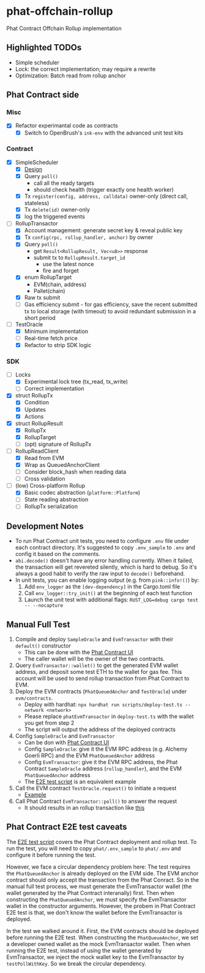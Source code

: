 # phat-offchain-rollup
Phat Contract Offchain Rollup implementation

## Highlighted TODOs

- Simple scheduler
- Lock: the correct implementation; may require a rewrite
- Optimization: Batch read from rollup anchor

## Phat Contract side

### Misc

- [x] Refactor experimantal code as contracts
    - [x] Switch to OpenBrush's `ink-env` with the advanced unit test kits

### Contract

- [x] SimpleScheduler
    - [x] [Design](https://hackmd.io/vl7oVbUlQmW8a_rcxhk9JQ)
    - [x] Query `poll()`
        - call all the ready targets
        - should check health (trigger exactly one health worker)
    - [x] Tx `register(config, address, calldata)` owner-only (direct call, stateless)
    - [x] Tx `delete(id)` owner-only
    - [x] log the triggered events
- [ ] RollupTransactor
    - [x] Account management: generate secret key & reveal public key
    - [x] Tx `config(rpc, rollup_handler, anchor)` by owner
    - [x] Query `poll()`
        - get `Result<RollupResult, Vec<u8>>` response
        - submit tx to `RollupResult.target_id`
            - use the latest nonce
            - fire and forget
    - [x] enum RollupTarget
        - EVM(chain, address)
        - Pallet(chain)
    - [x] Raw tx submit
    - [ ] Gas efficiency submit
            - for gas efficiency, save the recent submitted tx to local storage (with timeout) to avoid redundant submission in a short period
- [ ] TestOracle
    - [x] Minimum implementation
    - [ ] Real-time fetch price
    - [x] Refactor to strip SDK logic

### SDK

- [ ] Locks
    - [x] Experimental lock tree (tx_read, tx_write)
    - [ ] Correct implementation
- [x] struct RollupTx
    - [x] Condition
    - [x] Updates
    - [x] Actions
- [x] struct RollupResult
    - [x] RollupTx
    - [x] RollupTarget
    - [ ] (opt) signature of RollupTx
- [ ] RollupReadClient
    - [x] Read from EVM
    - [x] Wrap as QueuedAnchorClient
    - [ ] Consider block_hash when reading data
    - [ ] Cross validation
- [ ] (low) Cross-platform Rollup
    - [x] Basic codec abstraction (`platform::Platform`)
    - [ ] State reading abstraction
    - [ ] RollupTx serialization

## Development Notes

- To run Phat Contract unit tests, you need to configure `.env` file under each contract directory. It's suggested to copy `.env_sample` to `.env` and config it based on the comments.
- `abi.decode()` doesn't have any error handling currently. When it failed, the transaction will get revereted silently, which is hard to debug. So it's always a good habit to verify the raw input to `decode()` beforehand.
- In unit tests, you can enable logging output (e.g. from `pink::info!()`) by:
    1. Add `env_logger` as the `[dev-dependency]` in the Cargo.toml file
    2. Call `env_logger::try_init()` at the beginning of each test function
    3. Launch the unit test with additional flags: `RUST_LOG=debug cargo test -- --nocapture`

## Manual Full Test

1. Compile and deploy `SampleOracle` and `EvmTransactor` with their `default()` constructor
    - This can be done with the [Phat Contract UI](https://phat.phala.network)
    - The caller wallet will be the owner of the two contracts.
2. Query `EvmTransactor::wallet()` to get the generated EVM wallet address, and deposit some test ETH to the wallet for gas fee. This account will be used to send rollup transaction from Phat Contract to EVM.
3. Deploy the EVM contracts (`PhatQueuedAnchor` and `TestOracle`) under `evm/contracts`.
    - Deploy with hardhat: `npx hardhat run scripts/deploy-test.ts --network <network>`
    - Please replace `phatEvmTransactor` in `deploy-test.ts` with the wallet you get from step 2
    - The script will output the address of the deployed contracts
4. Config `SampleOracle` and `EvmTransactor`
    - Can be don with [Phat Contract UI](https://phat.phala.network)
    - Config `SampleOracle`: give it the EVM RPC address (e.g. Alchemy Goerli RPC) and the EVM `PhatQueuedAnchor` address
    - Config `EvmTransactor`: give it the EVM RPC address, the Phat Contract `SampleOracle` address (`rollup_handler`), and the EVM `PhatQueuedAnchor` address
    - The [E2E test script](./phat/tests/e2e.test.ts) is an equivalent example
4. Call the EVM contract `TestOracle.request()` to initiate a request
    - [Example](https://goerli.etherscan.io/tx/0x2bd59af64763c8a330698709b34bd8ce70f4a7ce9c5505f855978080a8fa9597)
5. Call Phat Contract `EvmTransactor::poll()` to answer the request
    - It should results in an rollup transaction like [this](https://goerli.etherscan.io/tx/0x888a84c2964b9eac7923f9daa59446e12a9d93414fe63a964004de515bab9f02)

## Phat Contract E2E test caveats

The [E2E test script](./phat/tests/e2e.test.ts) covers the Phat Contract deployment and rollup test. To run the test, you will need to copy `phat/.env_sample` to `phat/.env` and configure it before running the test.

However, we face a circular dependency problem here: The test requires the `PhatQueuedAnchor` is already deployed on the EVM side. The EVM anchor contract should only accept the transaction from the Phat Conract. So in the manual full test process, we must generate the EvmTransactor wallet (the wallet generated by the Phat Contract interanally) first. Then when constructing the `PhatQueuedAnchor`, we must specify the EvmTransactor wallet in the constructor arguments. However, the probem in Phat Contract E2E test is that, we don't know the wallet before the EvmTransactor is deployed.

In the test we walked around it. First, the EVM contracts should be deployed before running the E2E test. When constructing the `PhatQueueAnchor`, we set a developer owned wallet as the mock EvmTransactor wallet. Then when running the E2E test, instead of using the wallet generated by EvmTransactor, we inject the mock wallet key to the EvmTransactor by `testPollWithKey`. So we break the circular dependency.